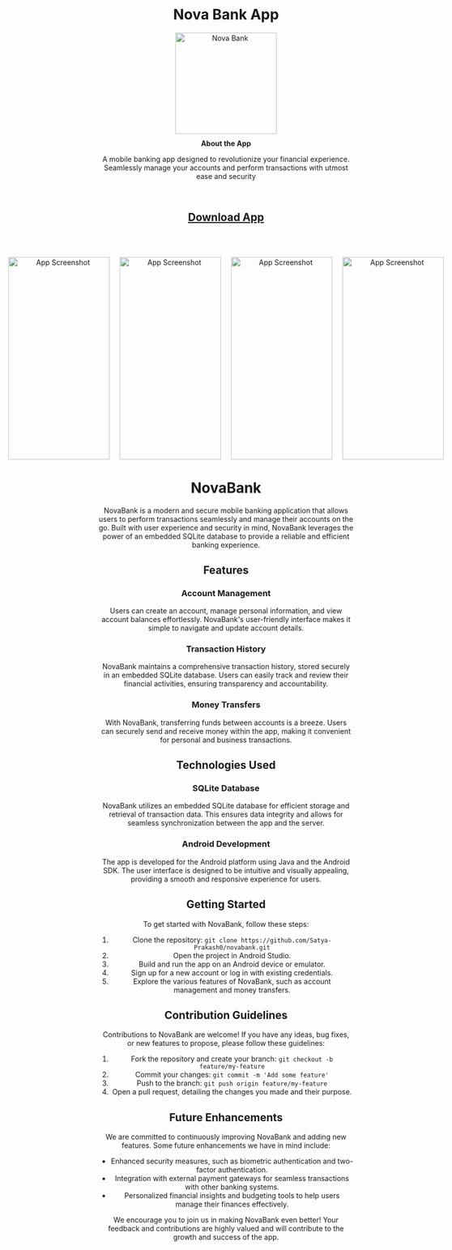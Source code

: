 <!-- Add the following HTML code to your README.md file -->

<div align="center">
  <h1 style="margin-top: 0;">Nova Bank App</h1>
  <img src="https://github.com/Satya-Prakash0/Nova_Bank/assets/83579946/9808c5f4-c23a-43b9-a6b4-898b238a22ce" alt="Nova Bank" width="200" height="200">
</div>

<div align="center" style="margin-bottom: 20px;">
  <p style="margin: 10px 0;"><b>About the App</b></p>
  <p>A mobile banking app designed to revolutionize your financial experience. Seamlessly manage your accounts and perform transactions with utmost ease and security</p>
</br>

## <a href="https://drive.google.com/file/d/1drE3GlR8v4k3GhwKe3wCdEGh0BG0wRrF/view?usp=sharing"><b>Download App</b></a>

</br></br>

<div align="center">
  <div id="slider" style="display: flex; justify-content: center; align-items: center; margin-bottom: 20px;">
    <img src="https://github.com/Satya-Prakash0/Nova_Bank/assets/83579946/0ff149a2-fee2-41d6-9028-bcb7ef6f6f4c" alt="App Screenshot" style="width: 200px; height: 400px; object-fit: cover; margin: 0 10px;">
    <img src="https://github.com/Satya-Prakash0/Nova_Bank/assets/83579946/5a719da3-d84e-4e1d-8e6c-e287756cad32" alt="App Screenshot" style="width: 200px; height: 400px; object-fit: cover; margin: 0 10px;">
    <img src="https://github.com/Satya-Prakash0/Nova_Bank/assets/83579946/8817d380-75c5-4d8c-b808-a1b6ae505f0e" alt="App Screenshot" style="width: 200px; height: 400px; object-fit: cover; margin: 0 10px;">
    <img src="https://github.com/Satya-Prakash0/Nova_Bank/assets/83579946/69454f19-67e8-4d24-8e9c-67c662c39ba0" alt="App Screenshot" style="width: 200px; height: 400px; object-fit: cover; margin: 0 10px;">
<!--     <img src="https://github.com/Satya-Prakash0/Nova_Bank/assets/83579946/b65c9b68-288a-4322-9c31-9c0511ef9a1f" alt="App Screenshot" style="width: 200px; height: 400px; object-fit: cover; margin: 0 10px;">
    <img src="https://github.com/Satya-Prakash0/Nova_Bank/assets/83579946/5d3cf8a2-978d-44fa-9977-627307ec5b56" alt="App Screenshot" style="width: 200px; height: 400px; object-fit: cover; margin: 0 10px;"> -->
  </div>
</div>


# NovaBank

NovaBank is a modern and secure mobile banking application that allows users to perform transactions seamlessly and manage their accounts on the go. Built with user experience and security in mind, NovaBank leverages the power of an embedded SQLite database to provide a reliable and efficient banking experience.

## Features

### Account Management
Users can create an account, manage personal information, and view account balances effortlessly. NovaBank's user-friendly interface makes it simple to navigate and update account details.

### Transaction History
NovaBank maintains a comprehensive transaction history, stored securely in an embedded SQLite database. Users can easily track and review their financial activities, ensuring transparency and accountability.

### Money Transfers
With NovaBank, transferring funds between accounts is a breeze. Users can securely send and receive money within the app, making it convenient for personal and business transactions.

## Technologies Used

### SQLite Database
NovaBank utilizes an embedded SQLite database for efficient storage and retrieval of transaction data. This ensures data integrity and allows for seamless synchronization between the app and the server.

### Android Development
The app is developed for the Android platform using Java and the Android SDK. The user interface is designed to be intuitive and visually appealing, providing a smooth and responsive experience for users.

## Getting Started

To get started with NovaBank, follow these steps:

1. Clone the repository: `git clone https://github.com/Satya-Prakash0/novabank.git`
2. Open the project in Android Studio.
3. Build and run the app on an Android device or emulator.
4. Sign up for a new account or log in with existing credentials.
5. Explore the various features of NovaBank, such as account management and money transfers.

## Contribution Guidelines

Contributions to NovaBank are welcome! If you have any ideas, bug fixes, or new features to propose, please follow these guidelines:

1. Fork the repository and create your branch: `git checkout -b feature/my-feature`
2. Commit your changes: `git commit -m 'Add some feature'`
3. Push to the branch: `git push origin feature/my-feature`
4. Open a pull request, detailing the changes you made and their purpose.

## Future Enhancements

We are committed to continuously improving NovaBank and adding new features. Some future enhancements we have in mind include:

- Enhanced security measures, such as biometric authentication and two-factor authentication.
- Integration with external payment gateways for seamless transactions with other banking systems.
- Personalized financial insights and budgeting tools to help users manage their finances effectively.

We encourage you to join us in making NovaBank even better! Your feedback and contributions are highly valued and will contribute to the growth and success of the app.
